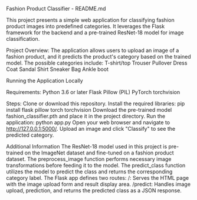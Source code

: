 Fashion Product Classifier - README.md

This project presents a simple web application for classifying fashion product images into predefined categories. It leverages the Flask framework for the backend and a pre-trained ResNet-18 model for image classification.

Project Overview:
The application allows users to upload an image of a fashion product, and it predicts the product's category based on the trained model. The possible categories include:
    T-shirt/top
    Trouser
    Pullover
    Dress
    Coat
    Sandal
    Shirt
    Sneaker
    Bag
    Ankle boot

Running the Application Locally

Requirements:
Python 3.6 or later
Flask
Pillow (PIL)
PyTorch
torchvision

Steps:
Clone or download this repository.
Install the required libraries: pip install flask pillow torch torchvision
Download the pre-trained model fashion_classifier.pth and place it in the project directory.
Run the application: python app.py
Open your web browser and navigate to http://127.0.0.1:5000/.
Upload an image and click "Classify" to see the predicted category.

Additional Information
The ResNet-18 model used in this project is pre-trained on the ImageNet dataset and fine-tuned on a fashion product dataset.
The preprocess_image function performs necessary image transformations before feeding it to the model.
The predict_class function utilizes the model to predict the class and returns the corresponding category label.
The Flask app defines two routes:
    /: Serves the HTML page with the image upload form and result display area.
    /predict: Handles image upload, prediction, and returns the predicted class as a JSON response.